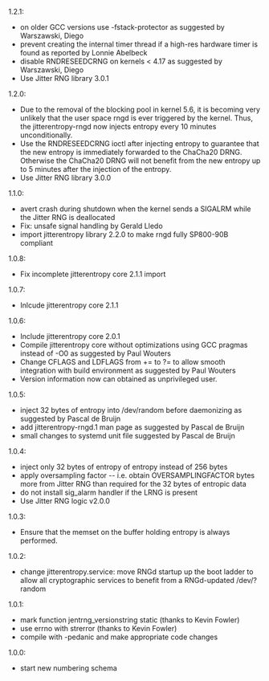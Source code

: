 1.2.1:
  * on older GCC versions use -fstack-protector as suggested by Warszawski,
   Diego
 * prevent creating the internal timer thread if a high-res hardware timer is
   found as reported by Lonnie Abelbeck
 * disable RNDRESEEDCRNG on kernels < 4.17 as suggested by Warszawski, Diego
 * Use Jitter RNG library 3.0.1

1.2.0:
 * Due to the removal of the blocking pool in kernel 5.6, it is becoming
   very unlikely that the user space rngd is ever triggered by the kernel.
   Thus, the jitterentropy-rngd now injects entropy every 10 minutes
   unconditionally.
 * Use the RNDRESEEDCRNG ioctl after injecting entropy to guarantee that
   the new entropy is immediately forwarded to the ChaCha20 DRNG. Otherwise
   the ChaCha20 DRNG will not benefit from the new entropy up to 5 minutes
   after the injection of the entropy.
 * Use Jitter RNG library 3.0.0

1.1.0:
 * avert crash during shutdown when the kernel sends a SIGALRM while the
   Jitter RNG is deallocated
 * Fix: unsafe signal handling by Gerald Lledo
 * import jitterentropy library 2.2.0 to make rngd fully SP800-90B compliant

1.0.8:
 * Fix incomplete jitterentropy core 2.1.1 import

1.0.7:
 * Inlcude jitterentropy core 2.1.1

1.0.6:
 * Include jitterentropy core 2.0.1
 * Compile jitterentropy core without optimizations using GCC pragmas instead
   of -O0 as suggested by Paul Wouters
 * Change CFLAGS and LDFLAGS from += to ?= to allow smooth integration with
   build environment as suggested by Paul Wouters
 * Version information now can obtained as unprivileged user.

1.0.5:
 * inject 32 bytes of entropy into /dev/random before daemonizing as suggested
   by Pascal de Bruijn
 * add jitterentropy-rngd.1 man page as suggested by Pascal de Bruijn
 * small changes to systemd unit file suggested by Pascal de Bruijn

1.0.4:
 * inject only 32 bytes of entropy of entropy instead of 256 bytes
 * apply oversampling factor -- i.e. obtain OVERSAMPLINGFACTOR bytes more from
   Jitter RNG than required for the 32 bytes of entropic data
 * do not install sig_alarm handler if the LRNG is present
 * Use Jitter RNG logic v2.0.0

1.0.3:
 * Ensure that the memset on the buffer holding entropy is always performed.

1.0.2:
 * change jitterentropy.service: move RNGd startup up the boot ladder
   to allow all cryptographic services to benefit from a RNGd-updated
   /dev/?random

1.0.1:
 * mark function jentrng_versionstring static (thanks to Kevin Fowler)
 * use errno with strerror (thanks to Kevin Fowler)
 * compile with -pedanic and make appropriate code changes

1.0.0:
 * start new numbering schema

